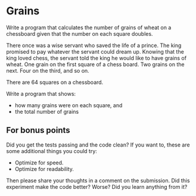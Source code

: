 # Grains

Write a program that calculates the number of grains of wheat on a chessboard given that the number on each square doubles.

There once was a wise servant who saved the life of a prince. The king
promised to pay whatever the servant could dream up. Knowing that the
king loved chess, the servant told the king he would like to have grains
of wheat. One grain on the first square of a chess board. Two grains on
the next. Four on the third, and so on.

There are 64 squares on a chessboard.

Write a program that shows:
- how many grains were on each square, and
- the total number of grains


## For bonus points

Did you get the tests passing and the code clean? If you want to, these
are some additional things you could try:

- Optimize for speed.
- Optimize for readability.

Then please share your thoughts in a comment on the submission. Did this
experiment make the code better? Worse? Did you learn anything from it?
